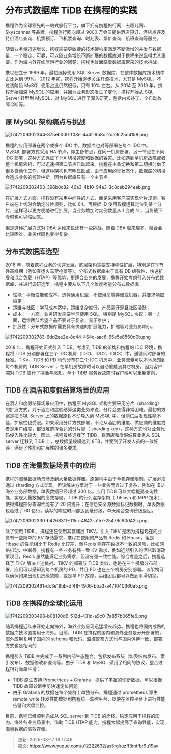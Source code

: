 # 分布式数据库 TiDB 在携程的实践

<font style="color:rgb(48, 48, 48);">携程作为全球领先的一站式旅行平台，旗下拥有携程旅行网、去哪儿网、Skyscanner 等品牌。携程旅行网向超过 9000 万会员提供酒店预订、酒店点评及特价酒店查询、机票预订、飞机票查询、时刻表、票价查询、航班查询等服务。</font>

<font style="color:rgb(48, 48, 48);"></font>

<font style="color:rgb(48, 48, 48);">随着业务量迅速增长，携程需要更敏捷的技术架构来满足不断激增的并发与数据量，一个稳定、可靠，可以随业务增长不断扩展的数据库对于携程来说显得尤其重要。作为海内外在线旅游行业的翘楚，携程也曾面临着数据库带来的技术挑战。</font>

<font style="color:rgb(48, 48, 48);"></font>

<font style="color:rgb(48, 48, 48);">携程创立于 1999 年，最初选择使用 SQL Server 数据库，在整体数据库技术栈中占比达到 99%。 2012 年初，携程开始逐步关注开源技术，尤其是 MySQL，不过该阶段 MySQL 使用占比仍然很低，只有 10% 左右。从 2014 至 2019 年，携程开始加深 MySQL 的应用，并因为业务形态发生了变化，携程开始从 SQL Server 转型到 MySQL，对 MySQL 进行了深入研究，包括内核补丁、全自动故障诊断等。</font>

## <font style="color:rgb(53, 53, 53);">原 MySQL 架构痛点与挑战</font>
![1742209302344-875eb000-f08e-4a4f-9b8c-2da9c25c4158.png](./img/gT2r4mv-EBt3rpGC/1742209302344-875eb000-f08e-4a4f-9b8c-2da9c25c4158-787757.png)

<font style="color:rgb(48, 48, 48);">  
</font>

<font style="color:rgb(48, 48, 48);">携程的应用部署在两个或多个 IDC 中，数据库也对等部署在每个 IDC 中。MySQL 部署方式采用 HA 节点，即主备节点，在同一机房部署，另一节点在不同 IDC 部署，这种方式保证了 HA 切换速度和数据的容灾。比如遇到单机房故障或者整个机房宕机，可以迅速把第二节点启动起来。携程在主备切换和第二切换时做了很多自动化工作，但这种架构也有明显缺点，由于应用的无状态化，数据库的切换会造成业务的短暂中断，因为数据库只有一个主节点。  
</font>

![1742209302463-396b8c82-46a3-4b10-94a3-3c8ceb294eab.png](./img/gT2r4mv-EBt3rpGC/1742209302463-396b8c82-46a3-4b10-94a3-3c8ceb294eab-434856.png)

<font style="color:rgb(48, 48, 48);">  
</font>

<font style="color:rgb(48, 48, 48);">在扩展方式方面，携程没有采用中间件的方式，而是采用客户端实现分片规则。客户端在上线时会确定分片规则，比如 64。再根据 ID 使用取模运算定位到某个分片，这样可以更方便地进行扩展。当业务增加时实例数量从 1 变成 N ，当负载下降时也可以缩回来。</font>

<font style="color:rgb(48, 48, 48);">但是这种扩展方式对 DBA 运维来说还有一些挑战，随着 DBA 越来越多，聚合会比较困难，业务代码也变得复杂。  
</font>

## <font style="color:rgb(53, 53, 53);">分布式数据库选型</font>
<font style="color:rgb(48, 48, 48);">2018 年，随着携程业务的快速发展，底层架构需要支持弹性扩展，特别是在季节性高峰期（例如春运火车票抢票等）。分布式数据库由于具有 DB 级弹性、快速扩展和混合负载（HTAP）等优势，更适合业务的发展，携程开始考虑引入分布式数据库，并进行调研选型。携程主要从以下几个维度考量分布式数据库：</font>

+ <font style="color:rgb(48, 48, 48);">性能：平衡性能和成本，选择通用机型，不使用高端存储或机器，并要求响应稳定；</font>
+ <font style="color:rgb(48, 48, 48);">运维与社区：学习成本适中，运维复杂度低，产品需开源且社区活跃；</font>
+ <font style="color:rgb(48, 48, 48);">成本：一方面，业务研发需要学习使用 SQL，特别是 MySQL 协议；另一方面，运维团队希望产品不要过于复杂，易于维护；</font>
+ <font style="color:rgb(48, 48, 48);">扩展性：分布式数据库需要具有快速的扩展能力，扩缩容对业务影响小。</font>

<font style="color:rgb(48, 48, 48);">  
</font>

![1742209302783-6dd2ee2e-8c44-464c-aac6-65e5e8560d0b.png](./img/gT2r4mv-EBt3rpGC/1742209302783-6dd2ee2e-8c44-464c-aac6-65e5e8560d0b-615817.png)

<font style="color:rgb(48, 48, 48);">  
</font>

<font style="color:rgb(48, 48, 48);">2018 年，携程开始正式引入 TiDB。考虑到 TiDB 的架构和携程的 IDC 环境，携程将 TiDB 分别部署在三个 IDC 机房（IDC1、IDC2、IDC3）中，遵循同时部署的标准。TiKV、TiDB 和 PD 均匀分布在三个 IDC 机房中，业务流量可以本地感知到每个机房的 TiDB Server ，在单机房故障时可以自动重启到其它机房。因为客户端对 TiDB 进行了探活与感知，单个 TiDB 服务器故障时客户端可以重新定向。</font>

<font style="color:rgb(48, 48, 48);"></font>

## <font style="color:rgb(53, 53, 53);">TiDB 在酒店和度假结算场景的应用</font>
<font style="color:rgb(48, 48, 48);">在酒店和度假结算场景应用中，携程原 MySQL 架构主要采用分片（sharding）的扩展方式，对于酒店和度假结算这类业务来说，分片会变得非常困难。最初的方案是把 SQL Server 上的数据原封不动导入到 MySQL 中，但测试后发现性能不佳，扩展性也受限。如果采用分片方式部署，不论从酒店的维度、供应商的维度或者是用户维度，都很难选择合适的分片键（ sharding key），这种方式也对业务代码侵入性比较大。因此，携程最终选择了 TiDB，将酒店和度假结算业务从 SQL server 迁移到 TiDB 上，总数据量规模达到 8TB，并受到了开发人员的一致好评，满足了性能和扩展性的诸多要求。</font>

<font style="color:rgb(48, 48, 48);"></font>

## <font style="color:rgb(53, 53, 53);">TiDB 在海量数据场景中的应用</font>
<font style="color:rgb(48, 48, 48);"></font>

<font style="color:rgb(48, 48, 48);">携程的海量数据场景涉及到大量数据存储。原架构中由于单机存储限制，扩展必须通过 sharding 方式实现。但该解决方案对于一些业务而言过于复杂，例如在 IBU 海外业务部数据，单表数据已经超过 300 亿。应用 TiDB 可以大幅提高查询性能，实现大量数据的高效存储。TiDB 的行列混存架构（ TiFlash 和 MPP 技术），使得携程部分查询性能有了 20 倍提升；在信息安全源数据标记数据时，单表数据也超过了 60 亿行，读写的响应时间都达到毫秒级，单天聚合查询秒级返回。</font>

<font style="color:rgb(48, 48, 48);"></font>

![1742209302330-b4268311-015c-4842-a157-25479c90d42c.png](./img/gT2r4mv-EBt3rpGC/1742209302330-b4268311-015c-4842-a157-25479c90d42c-593954.png)

<font style="color:rgb(48, 48, 48);">  
</font>

<font style="color:rgb(48, 48, 48);">除了使用 TiDB ，携程还在使用其存储层 TiKV。引入 TiKV 是因为携程现在的业务有一些简单的 KV 存储需求，携程在使用的产品有 Redis 和 Hbase，但是 Hbase 的性能相比于 Redis 比较差，而 Redis 则存在数据不一致的风险，比如网络抖动、中断等。携程有一些业务有强一致 KV 需求，例如近期引入的酒店取消政策项目，Redis 虽然能满足业务需求，但没有强一致性能。综合考量之后，携程选择了 TiKV 解决上述挑战。TiKV 的部署与 TiDB 类似，也是在三个机房分布部署，应用可以感知到每个机房的 PD，并且 PD 也在三个机房分别部署。该架构可以确保如果出现机房级故障，或是单 PD 故障，运维团队都可以做到平滑切换。</font>

![1742209302461-dc3e19bb-df48-4906-bba3-a47f040360a5.png](./img/gT2r4mv-EBt3rpGC/1742209302461-dc3e19bb-df48-4906-bba3-a47f040360a5-337981.png)

<font style="color:rgb(48, 48, 48);">  
</font>

## <font style="color:rgb(53, 53, 53);">TiDB 在携程的全球化运用</font>
![1742209303498-b08190d6-512d-431c-a9c0-7a857b065fe6.png](./img/gT2r4mv-EBt3rpGC/1742209303498-b08190d6-512d-431c-a9c0-7a857b065fe6-696372.png)

<font style="color:rgb(48, 48, 48);">  
</font>

<font style="color:rgb(48, 48, 48);">随着携程近年来开始走向海外，海外业务呈现迅猛增长趋势。携程也将国内成熟的数据库技术直接用于海外。目前，TiDB 在携程的国内和海外业务是分开部署的，海外应用复用了国内的 schema 和代码，监控告警方式也与国内保持一致，部署方式也是相同的</font>

<font style="color:rgb(48, 48, 48);">携程引入 TiDB 并完成了一系列内部生态整合，包括发布系统（如表结构发布、索引发布）、数据修改和查询等。由于 TiDB 和 MySQL 采用了相同的协议，整合过程相对简单平滑：</font>

+ <font style="color:rgb(48, 48, 48);">TiDB 原生支持 Prometheus + Grafana，提供了丰富的诊断数据，可以根据 TiDB 故障诊断手册快速定位问题。</font>
+ <font style="color:rgb(48, 48, 48);">由于 Grafana 的数据在每个集群上单独分布，携程通过 prometheus 源生 remote write 转发性能数据到携程统一监控平台，以便在监控平台上进行性能告警和大盘监控。</font>

<font style="color:rgb(48, 48, 48);"></font>

<font style="color:rgb(48, 48, 48);">目前，携程已经顺利完成从 SQL server 到 TiDB 的迁移，稳定应用于携程的国内、海外各业务场景中，借助 TiDB HTAP 能力，携程大幅提高了查询性能，实现海量数据的高效存储。</font>



> 更新: 2025-03-17 19:17:46  
> 原文: <https://www.yuque.com/u12222632/as5rgl/uzff3mtfbr9u19av>